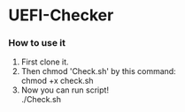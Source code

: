 # UEFI-Checker
### How to use it
<ol>
  <li>First clone it.</li>
  <li>Then chmod 'Check.sh' by this command:<br>chmod +x check.sh</li>
  <li>Now you can run script!<br>./Check.sh</li>
</ol>
